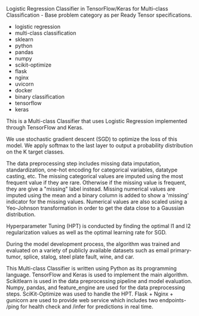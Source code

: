 Logistic Regression Classifier in TensorFlow/Keras for Multi-class Classification - Base problem category as per Ready Tensor specifications.

- logistic regression
- multi-class classification
- sklearn
- python
- pandas
- numpy
- scikit-optimize
- flask
- nginx
- uvicorn
- docker
- binary classification
- tensorflow
- keras

This is a Multi-class Classifier that uses Logistic Regression implemented through TensorFlow and Keras.

We use stochastic gradient descent (SGD) to optimize the loss of this model. We apply softmax to the last layer to output a probability distribution on the K target classes.

The data preprocessing step includes missing data imputation, standardization, one-hot encoding for categorical variables, datatype casting, etc. The missing categorical values are imputed using the most frequent value if they are rare. Otherwise if the missing value is frequent, they are give a "missing" label instead. Missing numerical values are imputed using the mean and a binary column is added to show a 'missing' indicator for the missing values. Numerical values are also scaled using a Yeo-Johnson transformation in order to get the data close to a Gaussian distribution.

Hyperparameter Tuning (HPT) is conducted by finding the optimal l1 and l2 regularization values as well as the optimal learning rate for SGD.

During the model development process, the algorithm was trained and evaluated on a variety of publicly available datasets such as email primary-tumor, splice, stalog, steel plate fault, wine, and car.

This Multi-class Classifier is written using Python as its programming language. TensorFlow and Keras is used to implement the main algorithm. Scikitlearn is used in the data preprocessing pipeline and model evaluation. Numpy, pandas, and feature_engine are used for the data preprocessing steps. SciKit-Optimize was used to handle the HPT. Flask + Nginx + gunicorn are used to provide web service which includes two endpoints- /ping for health check and /infer for predictions in real time.
